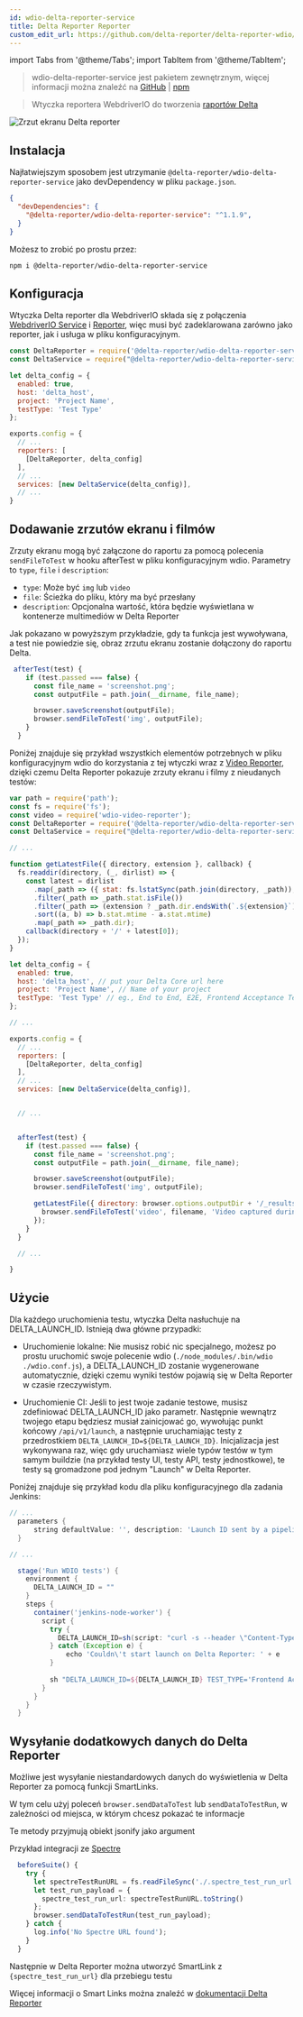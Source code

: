 ```yaml
---
id: wdio-delta-reporter-service
title: Delta Reporter Reporter
custom_edit_url: https://github.com/delta-reporter/delta-reporter-wdio/edit/master/README.md
---
```


import Tabs from '@theme/Tabs';
import TabItem from '@theme/TabItem';

> wdio-delta-reporter-service jest pakietem zewnętrznym, więcej informacji można znaleźć na [GitHub](https://github.com/delta-reporter/delta-reporter-wdio) | [npm](https://www.npmjs.com/package/@delta-reporter/wdio-delta-reporter-service)




> Wtyczka reportera WebdriverIO do tworzenia [raportów Delta](https://github.com/delta-reporter/delta-reporter)


![Zrzut ekranu Delta reporter](https://raw.githubusercontent.com/delta-reporter/delta-reporter-wdio/master/src/docs/delta-reporter.png)


## Instalacja


Najłatwiejszym sposobem jest utrzymanie `@delta-reporter/wdio-delta-reporter-service` jako devDependency w pliku `package.json`.

```json
{
  "devDependencies": {
    "@delta-reporter/wdio-delta-reporter-service": "^1.1.9",
  }
}
```

Możesz to zrobić po prostu przez:

```bash
npm i @delta-reporter/wdio-delta-reporter-service
```

## Konfiguracja


Wtyczka Delta reporter dla WebdriverIO składa się z połączenia [WebdriverIO Service](https://github.com/webdriverio/webdriverio/tree/master/packages/webdriverio) i [Reporter](https://github.com/webdriverio/webdriverio/tree/master/packages/wdio-reporter), więc musi być zadeklarowana zarówno jako reporter, jak i usługa w pliku konfiguracyjnym.


```js
const DeltaReporter = require('@delta-reporter/wdio-delta-reporter-service/lib/src/reporter');
const DeltaService = require("@delta-reporter/wdio-delta-reporter-service");

let delta_config = {
  enabled: true,
  host: 'delta_host',
  project: 'Project Name',
  testType: 'Test Type'
};

exports.config = {
  // ...
  reporters: [
    [DeltaReporter, delta_config]
  ],
  // ...
  services: [new DeltaService(delta_config)],
  // ...
}
```


## Dodawanie zrzutów ekranu i filmów

Zrzuty ekranu mogą być załączone do raportu za pomocą polecenia `sendFileToTest` w hooku afterTest w pliku konfiguracyjnym wdio. Parametry to `type`, `file` i `description`:
- `type`: Może być `img` lub `video`
- `file`: Ścieżka do pliku, który ma być przesłany
- `description`: Opcjonalna wartość, która będzie wyświetlana w kontenerze multimediów w Delta Reporter


Jak pokazano w powyższym przykładzie, gdy ta funkcja jest wywoływana, a test nie powiedzie się, obraz zrzutu ekranu zostanie dołączony do raportu Delta.


```js
 afterTest(test) {
    if (test.passed === false) {
      const file_name = 'screenshot.png';
      const outputFile = path.join(__dirname, file_name);

      browser.saveScreenshot(outputFile);
      browser.sendFileToTest('img', outputFile);
    }
  }
```


Poniżej znajduje się przykład wszystkich elementów potrzebnych w pliku konfiguracyjnym wdio do korzystania z tej wtyczki wraz z [Video Reporter](https://github.com/presidenten/wdio-video-reporter), dzięki czemu Delta Reporter pokazuje zrzuty ekranu i filmy z nieudanych testów:



```js
var path = require('path');
const fs = require('fs');
const video = require('wdio-video-reporter');
const DeltaReporter = require('@delta-reporter/wdio-delta-reporter-service/lib/src/reporter');
const DeltaService = require("@delta-reporter/wdio-delta-reporter-service");

// ...

function getLatestFile({ directory, extension }, callback) {
  fs.readdir(directory, (_, dirlist) => {
    const latest = dirlist
      .map(_path => ({ stat: fs.lstatSync(path.join(directory, _path)), dir: _path }))
      .filter(_path => _path.stat.isFile())
      .filter(_path => (extension ? _path.dir.endsWith(`.${extension}`) : 1))
      .sort((a, b) => b.stat.mtime - a.stat.mtime)
      .map(_path => _path.dir);
    callback(directory + '/' + latest[0]);
  });
}

let delta_config = {
  enabled: true,
  host: 'delta_host', // put your Delta Core url here
  project: 'Project Name', // Name of your project
  testType: 'Test Type' // eg., End to End, E2E, Frontend Acceptance Tests
};

// ...

exports.config = {
  // ...
  reporters: [
    [DeltaReporter, delta_config]
  ],
  // ...
  services: [new DeltaService(delta_config)],


  // ...


  afterTest(test) {
    if (test.passed === false) {
      const file_name = 'screenshot.png';
      const outputFile = path.join(__dirname, file_name);

      browser.saveScreenshot(outputFile);
      browser.sendFileToTest('img', outputFile);

      getLatestFile({ directory: browser.options.outputDir + '/_results_', extension: 'mp4' }, (filename = null) => {
        browser.sendFileToTest('video', filename, 'Video captured during test execution');
      });
    }
  }

  // ...

}
```

## Użycie

Dla każdego uruchomienia testu, wtyczka Delta nasłuchuje na DELTA_LAUNCH_ID. Istnieją dwa główne przypadki:

- Uruchomienie lokalne: Nie musisz robić nic specjalnego, możesz po prostu uruchomić swoje polecenie wdio (`./node_modules/.bin/wdio ./wdio.conf.js`), a DELTA_LAUNCH_ID zostanie wygenerowane automatycznie, dzięki czemu wyniki testów pojawią się w Delta Reporter w czasie rzeczywistym.

- Uruchomienie CI: Jeśli to jest twoje zadanie testowe, musisz zdefiniować DELTA_LAUNCH_ID jako parametr. Następnie wewnątrz twojego etapu będziesz musiał zainicjować go, wywołując punkt końcowy `/api/v1/launch`, a następnie uruchamiając testy z przedrostkiem `DELTA_LAUNCH_ID=${DELTA_LAUNCH_ID}`. Inicjalizacja jest wykonywana raz, więc gdy uruchamiasz wiele typów testów w tym samym buildzie (na przykład testy UI, testy API, testy jednostkowe), te testy są gromadzone pod jednym "Launch" w Delta Reporter.

Poniżej znajduje się przykład kodu dla pliku konfiguracyjnego dla zadania Jenkins:

```groovy
// ...
  parameters {
      string defaultValue: '', description: 'Launch ID sent by a pipeline, leave it blank', name: 'DELTA_LAUNCH_ID', trim: false
  }

// ...

  stage('Run WDIO tests') {
    environment {
      DELTA_LAUNCH_ID = ""
    }
    steps {
      container('jenkins-node-worker') {
        script {
          try {
            DELTA_LAUNCH_ID=sh(script: "curl -s --header \"Content-Type: application/json\" --request POST --data '{\"name\": \"${JOB_NAME} | ${BUILD_NUMBER} | Wdio Tests\", \"project\": \"Your project\"}' https://delta-core-url/api/v1/launch | python -c 'import sys, json; print(json.load(sys.stdin)[\"id\"])';", returnStdout: true)
          } catch (Exception e) {
              echo 'Couldn\'t start launch on Delta Reporter: ' + e
          }
          
          sh "DELTA_LAUNCH_ID=${DELTA_LAUNCH_ID} TEST_TYPE='Frontend Acceptance Tests' ./node_modules/.bin/wdio ./wdio.conf.js"
        }
      }
    }  
  }
```

## Wysyłanie dodatkowych danych do Delta Reporter

Możliwe jest wysyłanie niestandardowych danych do wyświetlenia w Delta Reporter za pomocą funkcji SmartLinks.

W tym celu użyj poleceń `browser.sendDataToTest` lub `sendDataToTestRun`, w zależności od miejsca, w którym chcesz pokazać te informacje

Te metody przyjmują obiekt jsonify jako argument

Przykład integracji ze [Spectre](https://github.com/wearefriday/spectre)

```ts
  beforeSuite() {
    try {
      let spectreTestRunURL = fs.readFileSync('./.spectre_test_run_url.json');
      let test_run_payload = {
        spectre_test_run_url: spectreTestRunURL.toString()
      };
      browser.sendDataToTestRun(test_run_payload);
    } catch {
      log.info('No Spectre URL found');
    }
  }
```

Następnie w Delta Reporter można utworzyć SmartLink z `{spectre_test_run_url}` dla przebiegu testu

Więcej informacji o Smart Links można znaleźć w [dokumentacji Delta Reporter](https://delta-reporter.github.io/delta-reporter/main_features/#smart-links)